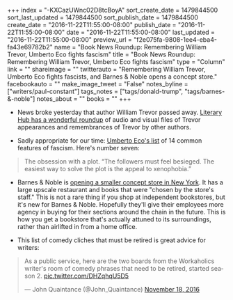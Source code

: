+++
index = "-KXCazUWnc02D8tcBoyA"
sort_create_date = 1479844500
sort_last_updated = 1479844500
sort_publish_date = 1479844500
create_date = "2016-11-22T11:55:00-08:00"
publish_date = "2016-11-22T11:55:00-08:00"
date = "2016-11-22T11:55:00-08:00"
last_updated = "2016-11-22T11:55:00-08:00"
preview_url = "f2e075fa-9808-1ee4-eba4-fa43e69782b2"
name = "Book News Roundup: Remembering William Trevor, Umberto Eco fights fascism"
title = "Book News Roundup: Remembering William Trevor, Umberto Eco fights fascism"
type = "Column"
link = ""
shareimage = ""
twitterauto = "Remembering William Trevor, Umberto Eco fights fascists, and Barnes & Noble opens a concept store."
facebookauto = ""
make_image_tweet = "False"
notes_byline = ["writers/paul-constant"]
tags_notes = ["tags/donald-trump", "tags/barnes-&amp;-noble"]
notes_about = ""
books = ""
+++
* News broke yesterday that author William Trevor passed away. [Literary Hub has a wonderful roundup](http://lithub.com/remembering-william-trevor/) of audio and visual files of Trevor appearances and remembrances of Trevor by other authors.

* Sadly appropriate for our time: [Umberto Eco's list](http://www.openculture.com/2016/11/umberto-eco-makes-a-list-of-the-14-common-features-of-fascism.html) of 14 common features of fascism. Here's number seven:

<blockquote>The obsession with a plot. “The followers must feel besieged. The easiest way to solve the plot is the appeal to xenophobia.”</blockquote>

* Barnes &  Noble is [opening a smaller concept store in New York](http://www.lohud.com/story/news/local/westchester/eastchester/2016/11/21/barnes-noble-opening-5-things-know/94220606/). It has a large upscale restaurant and books that were "chosen by the store's staff." This is not a rare thing if you shop at independent bookstores, but it's new for Barnes & Noble. Hopefully they'll give their employees more agency in buying for their sections around the chain in the future. This is how you get a bookstore that's actually attuned to its surroundings, rather than airlifted in from a home office.

* This list of comedy cliches that must be retired is great advice for writers:

<blockquote class="twitter-tweet" data-lang="en"><p lang="en" dir="ltr">As a public service, here are the two boards from the Workaholics writer&#39;s room of comedy phrases that need to be retired, started season 2. <a href="https://t.co/DHZqhqU5D5">pic.twitter.com/DHZqhqU5D5</a></p>&mdash; John Quaintance (@John_Quaintance) <a href="https://twitter.com/John_Quaintance/status/799751549610168320">November 18, 2016</a></blockquote>

